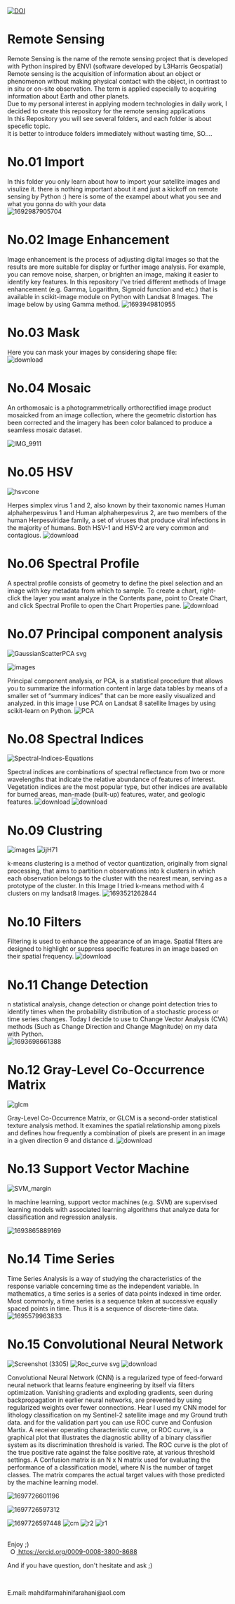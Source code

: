 [![DOI](https://zenodo.org/badge/683561862.svg)](https://zenodo.org/doi/10.5281/zenodo.10027283) <br>
# Remote Sensing
Remote Sensing is the name of the remote sensing project that is developed with Python inspired by ENVI (software developed by L3Harris Geospatial)<br>
Remote sensing is the acquisition of information about an object or phenomenon without making physical contact with the object, in contrast to in situ or on-site observation. The term is applied especially to acquiring information about Earth and other planets.<br>
Due to my personal interest in applying modern technologies in daily work, I decided to create this repository for the remote sensing applications<br>
In this Repository you will see several folders, and each folder is about specefic topic. <br>
It is better to introduce folders immediately without wasting time, SO....<br>
# No.01 Import
In this folder you only learn about how to import your satellite images and visulize it. there is nothing important about it and just a kickoff on remote sensing by Python :) here is some of the exampel about what you see and what you gonna do with your data<br>
![1692987905704](https://github.com/aradfarahani/Remote-Sensing/assets/90475349/5bf8c7bb-b126-4644-a60a-92792e02eb8b)


# No.02 Image Enhancement
Image enhancement is the process of adjusting digital images so that the results are more suitable for display or further image analysis. For example, you can remove noise, sharpen, or brighten an image, making it easier to identify key features. In this repository I've tried different methods of Image enhancement (e.g. Gamma, Logarithm, Sigmoid function and etc.) that is available in scikit-image module on Python with Landsat 8 Images. The image below by using Gamma method.
![1693949810955](https://github.com/aradfarahani/Remote-Sensing/assets/90475349/1fafe550-52a9-4cc3-94bf-ca77028794be)

# No.03 Mask
Here you can mask your images by considering shape file:<br>
![download](https://github.com/aradfarahani/Remote-Sensing/assets/90475349/df4fa12f-951b-4367-ad01-ff6b9c0d0056)

# No.04 Mosaic
An orthomosaic is a photogrammetrically orthorectified image product mosaicked from an image collection, where the geometric distortion has been corrected and the imagery has been color balanced to produce a seamless mosaic dataset.

![IMG_9911](https://github.com/aradfarahani/Remote-Sensing/assets/90475349/5463cdc0-c6a4-4fe0-9592-7f145a355122)

# No.05 HSV
![hsvcone](https://github.com/aradfarahani/Remote-Sensing/assets/90475349/997aa9f5-abb3-4da2-bf87-44c2b5934f43)

Herpes simplex virus 1 and 2, also known by their taxonomic names Human alphaherpesvirus 1 and Human alphaherpesvirus 2, are two members of the human Herpesviridae family, a set of viruses that produce viral infections in the majority of humans. Both HSV-1 and HSV-2 are very common and contagious.
![download](https://github.com/aradfarahani/Remote-Sensing/assets/90475349/0e79dad7-ae67-4e57-89eb-bde565428674)

# No.06 Spectral Profile
A spectral profile consists of geometry to define the pixel selection and an image with key metadata from which to sample. To create a chart, right-click the layer you want analyze in the Contents pane, point to Create Chart, and click Spectral Profile to open the Chart Properties pane.
![download](https://github.com/aradfarahani/Remote-Sensing/assets/90475349/c57c2b56-5d5e-4710-b68a-4ff2df6706c1)

# No.07 Principal component analysis
![GaussianScatterPCA svg](https://github.com/aradfarahani/Remote-Sensing/assets/90475349/6a340eec-8aca-4e0b-803a-5e055cea461e)

![images](https://github.com/aradfarahani/Remote-Sensing/assets/90475349/114034a2-70f0-4c10-80f9-0ca050966b48)

Principal component analysis, or PCA, is a statistical procedure that allows you to summarize the information content in large data tables by means of a smaller set of “summary indices” that can be more easily visualized and analyzed. in this image I use PCA on Landsat 8 satellite Images by using scikit-learn on Python.
![PCA](https://github.com/aradfarahani/Remote-Sensing/assets/90475349/8431b007-ff80-4a89-ab77-0668b140ac1b)

# No.08 Spectral Indices
![Spectral-Indices-Equations](https://github.com/aradfarahani/Remote-Sensing/assets/90475349/55672a57-e062-4334-b4d1-9b9e4a5f74a6)

Spectral indices are combinations of spectral reflectance from two or more wavelengths that indicate the relative abundance of features of interest. Vegetation indices are the most popular type, but other indices are available for burned areas, man-made (built-up) features, water, and geologic features.
![download](https://github.com/aradfarahani/Remote-Sensing/assets/90475349/b7d15128-1666-4187-8bb3-27c60d3a9ddc)
![download](https://github.com/aradfarahani/Remote-Sensing/assets/90475349/4f02aa2d-1858-4e98-bd9a-c1ba0bc84d6c)

# No.09 Clustring
![images](https://github.com/aradfarahani/Remote-Sensing/assets/90475349/aa90b2b9-e1b3-4bc9-b466-40d0d7bca855)
![ijH71](https://github.com/aradfarahani/Remote-Sensing/assets/90475349/c5ef50a8-c534-4436-a3c3-3b1a75c17f3c)


k-means clustering is a method of vector quantization, originally from signal processing, that aims to partition n observations into k clusters in which each observation belongs to the cluster with the nearest mean, serving as a prototype of the cluster. In this Image I tried k-means method with 4 clusters on my landsat8 Images.
![1693521262844](https://github.com/aradfarahani/Remote-Sensing/assets/90475349/081c4408-c943-40a4-9e92-0e62da0dbc6c)

# No.10 Filters
Filtering is used to enhance the appearance of an image. Spatial filters are designed to highlight or suppress specific features in an image based on their spatial frequency.
![download](https://github.com/aradfarahani/Remote-Sensing/assets/90475349/c74f9fd4-c85e-4ea5-87ac-214285aeff60)

# No.11 Change Detection
n statistical analysis, change detection or change point detection tries to identify times when the probability distribution of a stochastic process or time series changes. Today I decide to use to Change Vector Analysis (CVA) methods (Such as Change Direction and Change Magnitude) on my data with Python.<br>
![1693698661388](https://github.com/aradfarahani/Remote-Sensing/assets/90475349/b832b9f4-beda-49f8-8e00-0ed9eee5986a)

# No.12 Gray-Level Co-Occurrence Matrix
![glcm](https://github.com/aradfarahani/Remote-Sensing/assets/90475349/0a167d3f-890f-49e1-b6ed-b84e440b2f97)

Gray-Level Co-Occurrence Matrix, or GLCM is a second-order statistical texture analysis method. It examines the spatial relationship among pixels and defines how frequently a combination of pixels are present in an image in a given direction Θ and distance d.
![download](https://github.com/aradfarahani/Remote-Sensing/assets/90475349/84a7e692-d791-4c43-a7f4-462e37a7b71b)



# No.13 Support Vector Machine
![SVM_margin](https://github.com/aradfarahani/Remote-Sensing/assets/90475349/8e12978b-595e-48f2-8e78-0aa5ce68a32f)

In machine learning, support vector machines (e.g. SVM) are supervised learning models with associated learning algorithms that analyze data for classification and regression analysis.

![1693865889169](https://github.com/aradfarahani/Remote-Sensing/assets/90475349/f9efad77-e97c-4b7a-988f-a5d09fdd8cc1)

# No.14 Time Series
Time Series Analysis is a way of studying the characteristics of the response variable concerning time as the independent variable. In mathematics, a time series is a series of data points indexed in time order. Most commonly, a time series is a sequence taken at successive equally spaced points in time. Thus it is a sequence of discrete-time data.
![1695579963833](https://github.com/aradfarahani/Remote-Sensing/assets/90475349/ab1484d2-b6ce-4670-874b-380650ee99e1)

# No.15 Convolutional Neural Network
![Screenshot (3305)](https://github.com/aradfarahani/Remote-Sensing/assets/90475349/3fbb9995-fd2a-40b9-83c6-f0e84cdd570d)
![Roc_curve svg](https://github.com/aradfarahani/Remote-Sensing/assets/90475349/9d19694f-4d11-4712-9a15-ec13edacf820)
![download](https://github.com/aradfarahani/Remote-Sensing/assets/90475349/3d615706-75fd-4102-a50b-0668ad7b75a6)


Convolutional Neural Network (CNN) is a regularized type of feed-forward neural network that learns feature engineering by itself via filters optimization. Vanishing gradients and exploding gradients, seen during backpropagation in earlier neural networks, are prevented by using regularized weights over fewer connections. Hear I used my CNN model for lithology classification on my Sentinel-2 satellite image and my Ground truth data. and for the validation part you can use ROC curve and Confusion Martix. A receiver operating characteristic curve, or ROC curve, is a graphical plot that illustrates the diagnostic ability of a binary classifier system as its discrimination threshold is varied. The ROC curve is the plot of the true positive rate against the false positive rate, at various threshold settings. A Confusion matrix is an N x N matrix used for evaluating the performance of a classification model, where N is the number of target classes. The matrix compares the actual target values with those predicted by the machine learning model.



![1697726601196](https://github.com/aradfarahani/Remote-Sensing/assets/90475349/119d1620-b6a1-401c-ad62-ba6091ac32c9)

![1697726597312](https://github.com/aradfarahani/Remote-Sensing/assets/90475349/3afd885e-9667-4020-a0d8-6e80e94cb468)

![1697726597448](https://github.com/aradfarahani/Remote-Sensing/assets/90475349/b1414a92-9dff-4919-ab80-0292dfaca49b)
![cm](https://github.com/aradfarahani/Remote-Sensing/assets/90475349/91215c38-e801-4e0f-ae9f-8ee20fc79b06)
![r2](https://github.com/aradfarahani/Remote-Sensing/assets/90475349/16b7d92f-c767-41ca-b6d4-5541b58a6b13)
![r1](https://github.com/aradfarahani/Remote-Sensing/assets/90475349/77ccb008-bc76-4333-94ef-16b30afca191)


<br>Enjoy ;)<br> <a
    id="cy-effective-orcid-url"
    class="underline"
     href="https://orcid.org/0009-0008-3800-8688"
     target="orcid.widget"
     rel="me noopener noreferrer"
     style="vertical-align: top">
     <img
        src="https://orcid.org/sites/default/files/images/orcid_16x16.png"
        style="width: 1em; margin-inline-start: 0.5em"
        alt="ORCID iD icon"/>
      https://orcid.org/0009-0008-3800-8688
    </a><br>
    
   <p> And if you have question, don't hesitate and ask ;)</p> <br>
   <p>E.mail: mahdifarmahinifarahani@aol.com </p>

